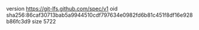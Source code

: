 version https://git-lfs.github.com/spec/v1
oid sha256:86caf30713bab5a9944510cdf797634e0982fd6b81c451f8df16e928b86fc3d9
size 5722
